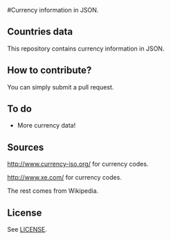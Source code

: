 #Currency information in JSON.
## Countries data
This repository contains currency information in JSON.

## How to contribute?
You can simply submit a pull request.

## To do
 - More currency data!

## Sources
http://www.currency-iso.org/ for currency codes.

http://www.xe.com/ for currency codes.

The rest comes from Wikipedia.

## License
See [LICENSE](https://github.com/wiredmax/currency/blob/master/LICENSE).